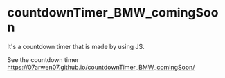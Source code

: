 # countdownTimer_BMW_comingSoon

It's a countdown timer that is made by using JS.

See the countdown timer https://07arwen07.github.io/countdownTimer_BMW_comingSoon/
